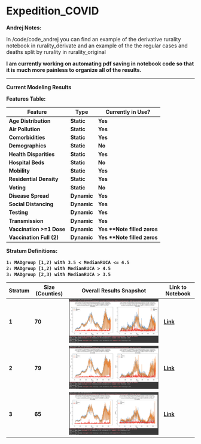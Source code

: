 # Expedition_COVID


<b> Andrej Notes: </b>

In /code/code_andrej you can find an example of the derivative rurality notebook in rurality_derivate and an example of the the regular cases and deaths split by rurality in rurality_original 


<!---

---

The strata are as follows:

{counties |  3 <= median rurality <= 5} - This gives us 702 counties.

| Median Rurality | Count Counties |
| -------------   | -------------  |
|  3.0            | 45             |
|  3.5            | 7              |
|  4.0            | 397            |
|  4.5            | 71             |
|  5.0            | 182            |
| --------------- | -------------- |
| Total           | 702            |

---
 
{counties subset | MAD < 1} - this is 434 counties

| Median Rurality | Count Counties |
| -------------   | -------------  |
|  3.0            | 9              |
|  4.0            | 307            |
|  4.5            | 43             |
|  5.0            | 75             |
| --------------- | -------------- |
| Total           | 434            |

---
 
{counties subset | 1 <= MAD < 2} - 188 counties

| Median Rurality | Count Counties |
| -------------   | -------------  |
|  3.0            | 33             |
|  3.5            | 6              |
|  4.0            | 63             |
|  4.5            | 7              |
|  5.0            | 79             |
| --------------- | -------------- |
| Total           | 188            |
 
---
 
{counties subset | 2 <= MAD < 3} - 69 counties

| Median Rurality | Count Counties |
| -------------   | -------------  |
|  3.0            | 3              |
|  3.5            | 1              |
|  4.0            | 26             |
|  4.5            | 21             |
|  5.0            | 18             |
| --------------- | -------------- |
| Total           | 69             |

---

 
<b> This one is no longer in use as the sample is too small </b>
{counties subset | 3 <= MAD < 4 } - 11 counties

I have also added differenced and derivate data to dataset_raw/

-->

<b> I am currently working on automating pdf saving in notebook code so that it is much more painless to organize all of the results. 

---

<b> Current Modeling Results </b>

Features Table:

| Feature     		 | Type       |  Currently in Use?      |
|------------------------|------------|-------------------------|
| Age Distribution       | Static     | Yes 			|
| Air Pollution  	 | Static     | Yes 			|
| Comorbidities          | Static     | Yes 			|
| Demographics 		 | Static     | No 			|
| Health Disparities     | Static     | Yes 			|
| Hospital Beds 	 | Static     | No 			| 
| Mobility		 | Static     | Yes 			|
| Residential Density    | Static     | Yes                     |
| Voting 		 | Static     | No 			| 
| Disease Spread         | Dynamic    | Yes  			| 
| Social Distancing      | Dynamic    | Yes 			|
| Testing 		 | Dynamic    | Yes 		        |
| Transmission  	 | Dynamic    | Yes 			| 
| Vaccination >=1 Dose   | Dynamic    | Yes **Note filled zeros |
| Vaccination Full (2)   | Dynamic    | Yes **Note filled zeros |

       

Stratum Definitions:

	1: MADgroup [1,2) with 3.5 < MedianRUCA <= 4.5
	2: MADgroup [1,2) with MedianRUCA > 4.5
	3: MADgroup [2,3) with MedianRUCA > 3.5

| Stratum | Size (Counties)|Overall Results Snapshot 		    | Link to Notebook   |
|---------|----------------|----------------------------------------|--------------------|
|   1     |       70       |![](snapshots/dec2021/stratum1_tft.png) |      [Link](code/code_andrej/rurality_december_strata/CovidA21_TFTExtendedDates_Rurality_Rur3_5_4_5_MAD1_2.ipynb)        |
|   2     |       79       |![](snapshots/dec2021/stratum2_tft.png) |      [Link](code/code_andrej/rurality_december_strata/CovidA21_TFTExtendedDates_Rurality_MED4_5_MAD1_2.ipynb )           |
|   3     |       65       |![](snapshots/dec2021/stratum3_tft.png) |      [Link](code/code_andrej/rurality_decemver_strata/CovidA21_TFTExtendedDates_Rurality_Rur3_5_5_MAD2_3.ipynb)          |




